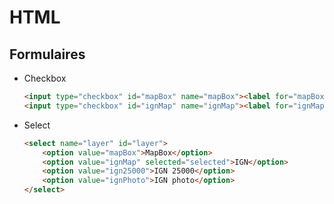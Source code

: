 # HTML

## Formulaires

- Checkbox

    ```html
    <input type="checkbox" id="mapBox" name="mapBox"><label for="mapBox">MapBox</label>
    <input type="checkbox" id="ignMap" name="ignMap"><label for="ignMap">ignMap</label>
    ```

- Select

    ```html
    <select name="layer" id="layer">
        <option value="mapBox">MapBox</option>
        <option value="ignMap" selected="selected">IGN</option>
        <option value="ign25000">IGN 25000</option>
        <option value="ignPhoto">IGN photo</option>
    </select>
    ```